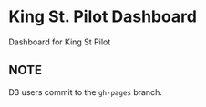# King St. Pilot Dashboard
Dashboard for King St Pilot


## NOTE
D3 users commit to the `gh-pages` branch.